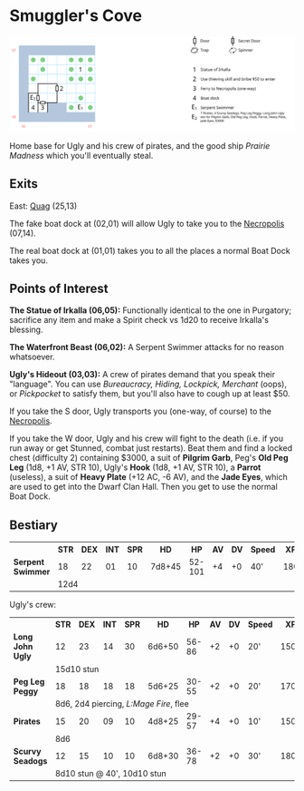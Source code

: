 # Smuggler's Cove

[![map](smugglers-cove.svg)](smugglers-cove.svg)

Home base for Ugly and his crew of pirates, and the good ship *Prairie Madness* which you'll eventually steal.

## Exits

East: [Quag](dilmun.md) (25,13)

The fake boat dock at (02,01) will allow Ugly to take you to the [Necropolis](necropolis.md) (07,14).

The real boat dock at (01,01) takes you to all the places a normal Boat Dock takes you.

## Points of Interest

**The Statue of Irkalla (06,05):** Functionally identical to the one in Purgatory; sacrifice any item and make a Spirit check vs 1d20 to receive Irkalla's blessing.

**The Waterfront Beast (06,02):** A Serpent Swimmer attacks for no reason whatsoever.

**Ugly's Hideout (03,03):** A crew of pirates demand that you speak their "language". You can use *Bureaucracy, Hiding, Lockpick, Merchant* (oops), or *Pickpocket* to satisfy them, but you'll also have to cough up at least $50.

If you take the S door, Ugly transports you (one-way, of course) to the [Necropolis](necropolis.md).

If you take the W door, Ugly and his crew will fight to the death (i.e. if you run away or get Stunned, combat just restarts). Beat them and find a locked chest (difficulty 2) containing $3000, a suit of **Pilgrim Garb**, Peg's **Old Peg Leg** (1d8, +1 AV, STR 10), Ugly's **Hook** (1d8, +1 AV, STR 10), a **Parrot** (useless), a suit of **Heavy Plate** (+12 AC, -6 AV), and the **Jade Eyes**, which are used to get into the Dwarf Clan Hall. Then you get to use the normal Boat Dock.

## Bestiary

<table>
  <tr>
    <th></th>
    <th>STR</th>
    <th>DEX</th>
    <th>INT</th>
    <th>SPR</th>
    <th>HD</th>
    <th>HP</th>
    <th>AV</th>
    <th>DV</th>
    <th>Speed</th>
    <th>XP</th>
  </tr>
  <tr>
    <td><b>Serpent Swimmer</b></td>
    <td>18</td>
    <td>22</td>
    <td>01</td>
    <td>10</td>
    <td>7d8+45</td>
    <td>52-101</td>
    <td>+4</td>
    <td>+0</td>
    <td>40'</td>
    <td>180</td>
  </tr>
  <tr>
    <td></td>
    <td colspan=10>12d4</td>
  </tr>
</table>

Ugly's crew:

<table>
  <tr>
    <th></th>
    <th>STR</th>
    <th>DEX</th>
    <th>INT</th>
    <th>SPR</th>
    <th>HD</th>
    <th>HP</th>
    <th>AV</th>
    <th>DV</th>
    <th>Speed</th>
    <th>XP</th>
  </tr>
  <tr>
    <td><b>Long John Ugly</b></td>
    <td>12</td>
    <td>23</td>
    <td>14</td>
    <td>30</td>
    <td>6d6+50</td>
    <td>56-86</td>
    <td>+2</td>
    <td>+0</td>
    <td>20'</td>
    <td>1500</td>
  </tr>
  <tr>
    <td></td>
    <td colspan=10>15d10 stun
  </tr>
  <tr>
    <td><b>Peg Leg Peggy</b></td>
    <td>18</td>
    <td>18</td>
    <td>18</td>
    <td>18</td>
    <td>5d6+25</td>
    <td>30-55</td>
    <td>+2</td>
    <td>+0</td>
    <td>20'</td>
    <td>170</td>
  </tr>
  <tr>
    <td></td>
    <td colspan=10>8d6, 2d4 piercing, <i>L:Mage Fire</i>, flee</td>
  </tr>
  <tr>
    <td><b>Pirates</b></td>
    <td>15</td>
    <td>20</td>
    <td>09</td>
    <td>10</td>
    <td>4d8+25</td>
    <td>29-57</td>
    <td>+4</td>
    <td>+0</td>
    <td>10'</td>
    <td>150</td>
  </tr>
  <tr>
    <td></td>
    <td colspan=10>8d6</td>
  </tr>
  <tr>
    <td><b>Scurvy Seadogs</b></td>
    <td>12</td>
    <td>15</td>
    <td>10</td>
    <td>10</td>
    <td>6d8+30</td>
    <td>36-78</td>
    <td>+2</td>
    <td>+0</td>
    <td>30'</td>
    <td>180</td>
  </tr>
  <tr>
    <td></td>
    <td colspan=10>8d10 stun @ 40', 10d10 stun</td>
  </tr>
</table>